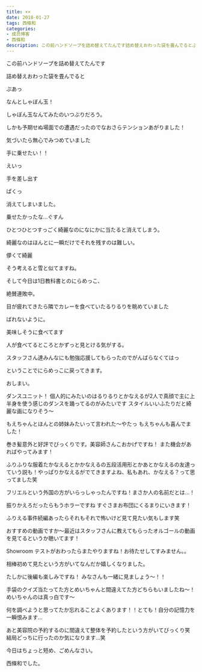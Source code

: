 ```yaml
---
title: ××
date: 2018-01-27
tags: 西條和
categories: 
- 成员博客
- 西條和
description: この前ハンドソープを詰め替えてたんです詰め替えおわった袋を畳んでるとぷあっなんとしゃぼん玉！しゃぼん玉なんてみたのいつぶりだろう。しかも予期せぬ場面での遭遇だ...
---
```








この前ハンドソープを詰め替えてたんです






詰め替えおわった袋を畳んでると





ぷあっ






なんとしゃぼん玉！





しゃぼん玉なんてみたのいつぶりだろう。






しかも予期せぬ場面での遭遇だったのでなおさらテンションあがりました！








気づいたら無心でみつめていました






手に乗せたい！！






えいっ





手を差し出す





ぱくっ





消えてしまいました。






乗せたかったな…ぐすん






ひとつひとつすっごく綺麗なのになにかに当たると消えてしまう。




綺麗なのはほんとに一瞬だけでそれを残すのは難しい。






儚くて綺麗





そう考えると雪と似てますね。



















そして今日は1日教科書とのにらめっこ、



絶賛連敗中。





目が疲れてきたら隣でカレーを食べていたるりるりを眺めていました




ばれないように。





美味しそうに食べてます






人が食べてるところとかずっと見とける気がする。











スタッフさん達みんなにも勉強応援してもらったのでがんばらなくてはっ









ということでにらめっこに戻ってきます。








おしまい。






ダンスユニット！
個人的にみたいのはるりるりとかなえるが2人で真顔で主に上半身を使う感じのダンスを踊ってるのがみたいです
スタイルいいふたりだと綺麗な画になりそう〜




もえちゃんとほんとの姉妹みたいって言われた〜やたっ
もえちゃんも喜んでました！




巻き髪意外と好評でびっくりです。美容師さんこおかげですね！
また機会があればやってみます！






ふりふりな服着たかなえるとかかなえるの五段活用形とかあとかなえるの友達っていう説も！やっぱりかなえるがでてきますよね、私もあれ、かなえる？って思ってました笑


フリエルという外国の方がいらっしゃったんですね！まさか人の名前だとは…！



振りかえろだったらもうホラーですね
すぐさまお布団にくるまりにいきます！




ふりえる事件続編あったらそれもそれで怖いけど見て見たい気もします笑





おすすめの動画ですか〜最近はスタッフさんに教えてもらったオルゴールの動画を見てるというか聴いてます！




Showroom テストがおわったらまたやりますね！お待たせしてすみません。。



相棒初めて見たという方がいてなんだか嬉しくなりました。

たしかに後編も楽しみですね！
みなさんも一緒に見ましょう〜！！





手袋のクイズ当たってた方とめいちゃんと間違えてた方どちらもいましたね〜！
めいちゃんのは真っ白です〜




何を調べようと思ってたか忘れることよくあります！！とても！自分の記憶力を一瞬恨みます…




あと美容院の予約するのに間違えて整体を予約したという方がいてびっくり笑
結局どっちに行ったのか気になります…笑





今日はちょっと短め、ごめんなさい。






西條和でした。




